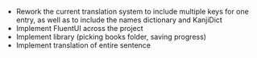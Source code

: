 - Rework the current translation system to include multiple keys for one entry, as well as to include the names dictionary and KanjiDict
- Implement FluentUI across the project
- Implement library (picking books folder, saving progress)
- Implement translation of entire sentence